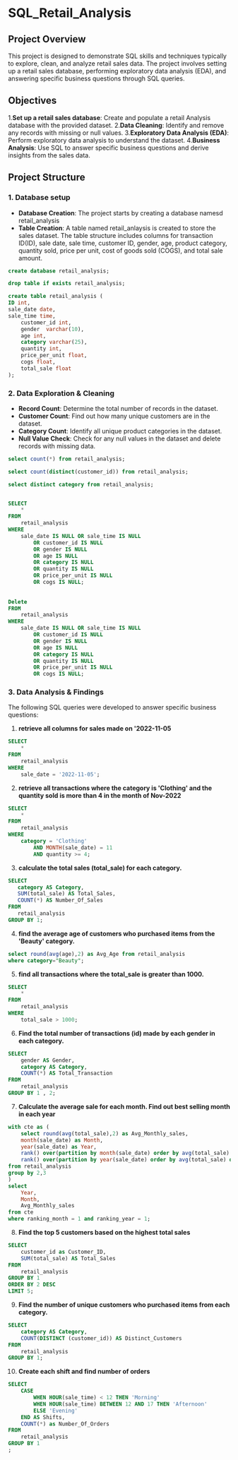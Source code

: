 # SQL_Retail_Analysis

## Project Overview

This project is designed to demonstrate SQL skills and techniques typically to explore, clean, and analyze retail sales data. The project involves setting up a retail sales database, performing exploratory data analysis (EDA), and answering specific business questions through SQL queries.

## Objectives

1.**Set up a retail sales database**: Create and populate a retail Analysis database with the provided dataset.
2.**Data Cleaning**: Identify and remove any records with missing or null values.
3.**Exploratory Data Analysis (EDA)**: Perform exploratory data analysis to understand the dataset.
4.**Business Analysis**: Use SQL to answer specific business questions and derive insights from the sales data.

## Project Structure

### 1. Database setup 
* **Database Creation**: The project starts by creating a database namesd retail_analysis
* **Table Creation**: A table named retail_anlaysis is created to store the sales dataset. The table structure includes columns for transaction ID(ID), sale date, sale time, customer ID, gender, age, product category, quantity sold, price per unit, cost of goods sold (COGS), and total sale amount.

```sql
create database retail_analysis;
```
```sql
drop table if exists retail_analysis;
```
```sql
create table retail_analysis (
ID int,
sale_date date,
sale_time time,
	customer_id	int,
    gender	varchar(10),
    age	int,
    category varchar(25),
    quantity int, 
    price_per_unit float,
    cogs float,
    total_sale float
);
```

### 2. Data Exploration & Cleaning

* **Record Count**: Determine the total number of records in the dataset.	
* **Customer Count**: Find out how many unique customers are in the dataset.
* **Category Count**: Identify all unique product categories in the dataset.
* **Null Value Check**: Check for any null values in the dataset and delete records with missing data.


```sql
select count(*) from retail_analysis;

select count(distinct(customer_id)) from retail_analysis;

select distinct category from retail_analysis;


SELECT 
    *
FROM
    retail_analysis
WHERE
    sale_date IS NULL OR sale_time IS NULL
        OR customer_id IS NULL
        OR gender IS NULL
        OR age IS NULL
        OR category IS NULL
        OR quantity IS NULL
        OR price_per_unit IS NULL
        OR cogs IS NULL;
        
        
Delete
FROM
    retail_analysis
WHERE
    sale_date IS NULL OR sale_time IS NULL
        OR customer_id IS NULL
        OR gender IS NULL
        OR age IS NULL
        OR category IS NULL
        OR quantity IS NULL
        OR price_per_unit IS NULL
        OR cogs IS NULL;
```

### 3. Data Analysis & Findings

The following SQL queries were developed to answer specific business questions:

1. **retrieve all columns for sales made on '2022-11-05**

```sql
SELECT 
    *
FROM
    retail_analysis
WHERE
    sale_date = '2022-11-05';
```

2. **retrieve all transactions where the category is 'Clothing' and the quantity sold is more than 4 in the month of Nov-2022**

```sql
SELECT 
    *
FROM
    retail_analysis
WHERE
    category = 'Clothing'
        AND MONTH(sale_date) = 11
        AND quantity >= 4;
```

3. **calculate the total sales (total_sale) for each category.**

 ```sql
 SELECT 
    category AS Category,
    SUM(total_sale) AS Total_Sales,
    COUNT(*) AS Number_Of_Sales
FROM
    retail_analysis
GROUP BY 1;
 ```

4. **find the average age of customers who purchased items from the 'Beauty' category.**

```sql
select round(avg(age),2) as Avg_Age from retail_analysis
where category="Beauty";
```

5. **find all transactions where the total_sale is greater than 1000.**

```sql
SELECT 
    *
FROM
    retail_analysis
WHERE
    total_sale > 1000;
```

6. **Find the total number of transactions (id) made by each gender in each category.**

```sql
SELECT 
    gender AS Gender,
    category AS Category,
    COUNT(*) AS Total_Transaction
FROM
    retail_analysis
GROUP BY 1 , 2;
```

7. **Calculate the average sale for each month. Find out best selling month in each year**

```sql   
with cte as (
	select round(avg(total_sale),2) as Avg_Monthly_sales,
	month(sale_date) as Month,
	year(sale_date) as Year,
	rank() over(partition by month(sale_date) order by avg(total_sale) desc) as ranking_month,
	rank() over(partition by year(sale_date) order by avg(total_sale) desc) as ranking_year
from retail_analysis
group by 2,3
)
select 
	Year,
    Month,
    Avg_Monthly_sales
from cte
where ranking_month = 1 and ranking_year = 1;
```

 8. **Find the top 5 customers based on the highest total sales**

```sql
SELECT 
    customer_id as Customer_ID, 
    SUM(total_sale) AS Total_Sales
FROM
    retail_analysis
GROUP BY 1
ORDER BY 2 DESC
LIMIT 5;
```

9. **Find the number of unique customers who purchased items from each category.**
```sql
SELECT 
    category AS Category,
    COUNT(DISTINCT (customer_id)) AS Distinct_Customers
FROM
    retail_analysis
GROUP BY 1;
```

10. **Create each shift and find number of orders**

```sql
SELECT 
    CASE
        WHEN HOUR(sale_time) < 12 THEN 'Morning'
        WHEN HOUR(sale_time) BETWEEN 12 AND 17 THEN 'Afternoon'
        ELSE 'Evening'
    END AS Shifts,
    COUNT(*) as Number_Of_Orders
FROM
    retail_analysis
GROUP BY 1
;
```
